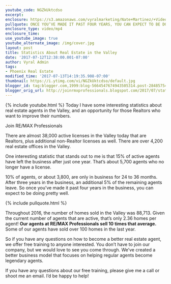 ```yaml
---
youtube_code: NGZkUktcdso
excerpt:
enclosure: https://s3.amazonaws.com/vyralmarketing/Nate+Martinez/+Videos/2017/July/Phoenix+Real+Estate+Agent-+Statistics+About+Real+Estate+in+the+Valley.mp4
pullquote: ONCE YOU’VE MADE IT PAST FOUR YEARS, YOU CAN EXPECT TO BE DOING PRETTY WELL.
enclosure_type: video/mp4
enclosure_time:
use_youtube_image: true
youtube_alternate_image: /img/cover.jpg
layout: post
title: Statistics About Real Estate in the Valley
date: '2017-07-12T12:38:00.001-07:00'
author: Vyral Admin
tags:
- Phoenix Real Estate
modified_time: '2017-07-13T14:19:35.908-07:00'
thumbnail: https://i.ytimg.com/vi/NGZkUktcdso/default.jpg
blogger_id: tag:blogger.com,1999:blog-5664547674943505314.post-2848575458070114290
blogger_orig_url: http://joinrmxprofessionals.blogspot.com/2017/07/statistics-about-real-estate-in-valley.html
---
```

{% include youtube.html %}
Today I have some interesting statistics about real estate agents in the Valley, and an opportunity for those Realtors who want to improve their numbers.

Join RE/MAX Professionals

There are almost 38,000 active licenses in the Valley today that are Realtors, plus additional non-Realtor licenses as well. There are over 4,200 real estate offices in the Valley.

One interesting statistic that stands out to me is that 15% of active agents have left the business after just one year. That’s about 5,700 agents who no longer have a license.

10% of agents, or about 3,800, are only in business for 24 to 36 months. After three years in the business, an additional 5% of the remaining agents leave. So once you’ve made it past four years in the business, you can expect to be doing pretty well.

{% include pullquote.html %}

Throughout 2016, the number of homes sold in the Valley was 88,713. Given the current number of agents that are active, that’s only 2.36 homes per agent! **Our agents at RE/MAX Professionals sell 10 times that average.** Some of our agents have sold over 100 homes in the last year.

 So if you have any questions on how to become a better real estate agent, we offer free training to anyone interested. You don’t have to join our company, but we would love to see you come through. We’ve created a better business model that focuses on helping regular agents become legendary agents.

If you have any questions about our free training, please give me a call or shoot me an email. I’d be happy to help!
